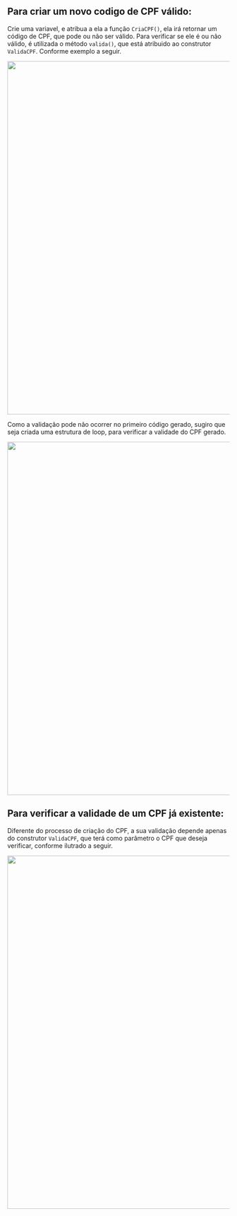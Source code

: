## Para criar um novo codigo de CPF válido:

Crie uma variavel, e atribua a ela a função ```CriaCPF()```, ela irá retornar um código de CPF, que pode ou não ser válido. Para verificar se ele é ou não válido, é utilizada o método ```valida()```, que está atribuido ao construtor ```ValidaCPF```. Conforme exemplo a seguir.

<img src="https://user-images.githubusercontent.com/108747806/213822810-43edbe38-fe14-41ac-b206-c1ad431bffb0.png" width="800px">



Como a validação pode não ocorrer no primeiro código gerado, sugiro que seja criada uma estrutura de loop, para verificar a validade do CPF gerado.

<img src="https://user-images.githubusercontent.com/108747806/213822966-ba12eb40-390e-4216-b9d5-fa4da53af143.png" width="800px">

## Para verificar a validade de um CPF já existente:

Diferente do processo de criação do CPF, a sua validação depende apenas do construtor ```ValidaCPF```, que terá como parâmetro o CPF que deseja verificar, conforme ilutrado a seguir.

<img src="https://user-images.githubusercontent.com/108747806/213823165-8de3c770-19a4-4efe-9a45-a5973a126cda.png" width="800px">

